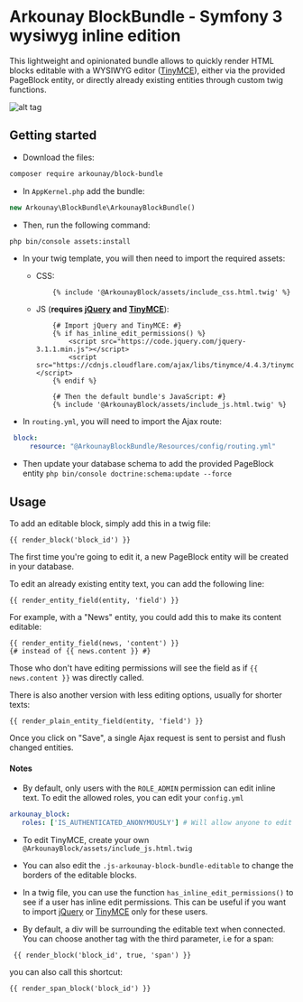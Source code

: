 # Arkounay BlockBundle - Symfony 3 wysiwyg inline edition

This lightweight and opinionated bundle allows to quickly render HTML blocks editable with a WYSIWYG editor ([TinyMCE](https://www.tinymce.com/)), either via the provided PageBlock entity, or directly already existing entities through custom twig functions.

![alt tag](http://outerark.com/symfony/arkounay_block_bundle.png)


## Getting started

- Download the files:
```bash
composer require arkounay/block-bundle
```

- In `AppKernel.php` add the bundle:
```php       
new Arkounay\BlockBundle\ArkounayBlockBundle()
```
- Then, run the following command:
```bash    
php bin/console assets:install 
```     
- In your twig template, you will then need to import the required assets:
    
    - CSS:
        ```twig
            {% include '@ArkounayBlock/assets/include_css.html.twig' %}
        ```
    - JS (**requires [jQuery](https://jquery.com/) and [TinyMCE](https://www.tinymce.com/)**):
        ```twig
            {# Import jQuery and TinyMCE: #}
            {% if has_inline_edit_permissions() %}
                <script src="https://code.jquery.com/jquery-3.1.1.min.js"></script>
                <script src="https://cdnjs.cloudflare.com/ajax/libs/tinymce/4.4.3/tinymce.min.js"></script>
            {% endif %}
               
            {# Then the default bundle's JavaScript: #}
            {% include '@ArkounayBlock/assets/include_js.html.twig' %}
        ```
- In `routing.yml`, you will need to import the Ajax route:
```yml 
 block:
     resource: "@ArkounayBlockBundle/Resources/config/routing.yml"
```
- Then update your database schema to add the provided PageBlock entity `php bin/console doctrine:schema:update --force`
        
## Usage
        
To add an editable block, simply add this in a twig file:
```twig
{{ render_block('block_id') }}
```   
The first time you're going to edit it, a new PageBlock entity will be created in your database.
    
To edit an already existing entity text, you can add the following line: 
```twig
{{ render_entity_field(entity, 'field') }}
```   
For example, with a "News" entity, you could add this to make its content editable:
```twig    
{{ render_entity_field(news, 'content') }}
{# instead of {{ news.content }} #}
```    
Those who don't have editing permissions will see the field as if `{{ news.content }}` was directly called.

There is also another version with less editing options, usually for shorter texts:
```twig
{{ render_plain_entity_field(entity, 'field') }}
```  
Once you click on "Save", a single Ajax request is sent to persist and flush changed entities.

#### Notes
- By default, only users with the `ROLE_ADMIN` permission can edit inline text. To edit the allowed roles, you can edit your `config.yml`
 ```yml       
arkounay_block:
    roles: ['IS_AUTHENTICATED_ANONYMOUSLY'] # Will allow anyone to edit inline!
 ```         
- To edit TinyMCE, create your own `@ArkounayBlock/assets/include_js.html.twig`

- You can also edit the `.js-arkounay-block-bundle-editable` to change the borders of the editable blocks.

- In a twig file, you can use the function `has_inline_edit_permissions()` to see if a user has inline edit permissions. This can be useful if you want to import [jQuery](https://jquery.com/) or [TinyMCE](https://www.tinymce.com/) only for these users.

- By default, a div will be surrounding the editable text when connected. You can choose another tag with the third parameter, i.e for a span:
```twig
 {{ render_block('block_id', true, 'span') }}
``` 
  you can also call this shortcut:
```twig   
{{ render_span_block('block_id') }}
```
